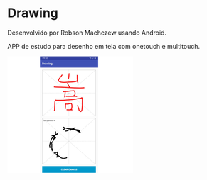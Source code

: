 # Drawing

Desenvolvido por Robson Machczew usando Android.

APP de estudo para desenho em tela com onetouch e multitouch.<br/>

![Alt text](https://github.com/hubosong/drawing/blob/master/app/src/main/res/drawable/screen.png?raw=true "screens")
